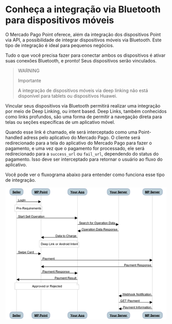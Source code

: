 # Conheça a integração via Bluetooth para dispositivos móveis

O Mercado Pago Point oferece, além da integração dos dispositivos Point via API, a possibilidade de integrar dispositivos móveis via Bluetooth. Este tipo de integração é ideal para pequenos negócios.

Tudo o que você precisa fazer para conectar ambos os dispositivos é ativar suas conexões Bluetooth, e pronto! Seus dispositivos serão vinculados.

> WARNING
>
> Importante
>
> A integração de dispositivos móveis via deep linking não está disponível para tablets ou dispositivos Huawei.

Vincular seus dispositivos via Bluetooth permitirá realizar uma integração por meio de Deep Linking, ou intent based. Deep Links, também conhecidos como links profundos, são uma forma de permitir a navegação direta para telas ou seções específicas de um aplicativo móvel.

Quando esse link é chamado, ele será interceptado como uma Point-handled adress pelo aplicativo do Mercado Pago. O cliente será redirecionado para a tela do aplicativo do Mercado Pago para fazer o pagamento, e uma vez que o pagamento for processado, ele será redirecionado para a `success_url` ou `fail_url`, dependendo do status do pagamento. Isso deve ser interceptado para retornar o usuário ao fluxo do aplicativo.

Você pode ver o fluxograma abaixo para entender como funciona esse tipo de integração.

![Fluxo do Deep Linking do Mercado Pago Point](/images/point_diagram.png)
